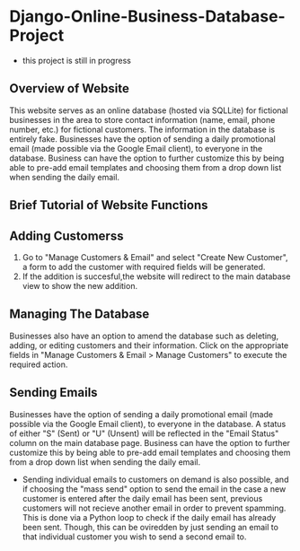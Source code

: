 # Django-Online-Business-Database-Project

* this project is still in progress 

Overview of Website 
-------------------------
This website serves as an online database (hosted via SQLLite) for fictional businesses in the area to store contact information (name, email, phone number, etc.) for fictional customers. The information in the database is entirely fake. Businesses have the option of sending a daily promotional email (made possible via the Google Email client), to everyone in the database. Business can have the option to further customize this by being able to pre-add email templates and choosing them from a drop down list when sending the daily email. 

Brief Tutorial of Website Functions
-------------------------

Adding Customerss
------------------ 

1. Go to "Manage Customers & Email" and select "Create New Customer", a form to add the customer with required fields will be generated.  
2. If the addition is succesful,the website will redirect to the main database view to show the new addition. 

Managing The Database
---------------
Businesses also have an option to amend the database such as deleting, adding, or editing customers and their information. Click on the appropriate fields in "Manage Customers & Email > Manage Customers" to execute the required action.  

Sending Emails 
------------
Businesses have the option of sending a daily promotional email (made possible via the Google Email client), to everyone in the database. A status of either "S" (Sent) or "U" (Unsent) will be reflected in the "Email Status" column on the main database page. Business can have the option to further customize this by being able to pre-add email templates and choosing them from a drop down list when sending the daily email. 

- Sending individual emails to customers on demand is also possible, and if choosing the "mass send" option to send the email in the case a new customer is entered after the daily email has been sent, previous customers will not recieve another email in order to prevent spamming. This is done via a Python loop to check if the daily email has already been sent. Though, this can be oviredden by just sending an email to that individual customer you wish to send a second email to. 
 
